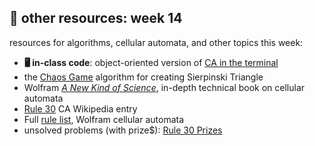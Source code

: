 ## 🤖 other resources: week 14

resources for algorithms, cellular automata, and other topics this week:
- **🖥️ in-class code**: object-oriented version of [CA in the terminal](https://replit.com/@mab253/elementaryCA-class#main.cpp)
- the [Chaos Game](http://thewessens.net/ClassroomApps/Main/chaosgame.html) algorithm for creating Sierpinski Triangle
- Wolfram [_A New Kind of Science_](https://www.wolframscience.com/nks/), in-depth technical book on cellular automata
- [Rule 30](https://en.wikipedia.org/wiki/Rule_30#Random_number_generation) CA Wikipedia entry
- Full [rule list](https://mathworld.wolfram.com/ElementaryCellularAutomaton.html), Wolfram cellular automata
- unsolved problems (with prize$): [Rule 30 Prizes](https://writings.stephenwolfram.com/2019/10/announcing-the-rule-30-prizes/)
